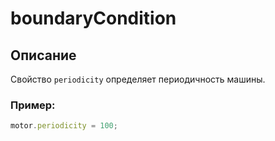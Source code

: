 # boundaryCondition

## Описание

Свойство `periodicity` определяет периодичность машины.

### Пример:
``` javascript
motor.periodicity = 100;
```
